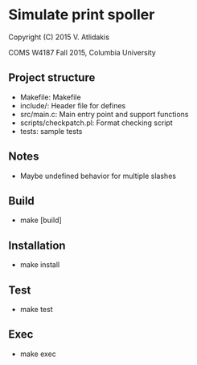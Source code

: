 Simulate print spoller
==
Copyright (C) 2015 V. Atlidakis

COMS W4187 Fall 2015, Columbia University

## Project structure

* Makefile: Makefile
* include/: Header file for defines
* src/main.c: Main entry point and support functions
* scripts/checkpatch.pl: Format checking script
* tests: sample tests

## Notes
* Maybe undefined behavior for multiple slashes

## Build
* make [build]

## Installation
* make install

## Test
* make test

## Exec
* make exec
